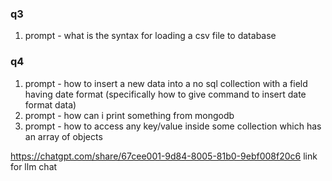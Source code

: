 
### q3
1.  prompt - what is the syntax for loading a csv file to database


### q4
1. prompt - how to insert a new data into a no sql collection with a field having date format (specifically how to give command to insert date format data)
2. prompt - how can i print something from mongodb
3. prompt - how to access any key/value inside some collection which has an array of objects


https://chatgpt.com/share/67cee001-9d84-8005-81b0-9ebf008f20c6
link for llm chat